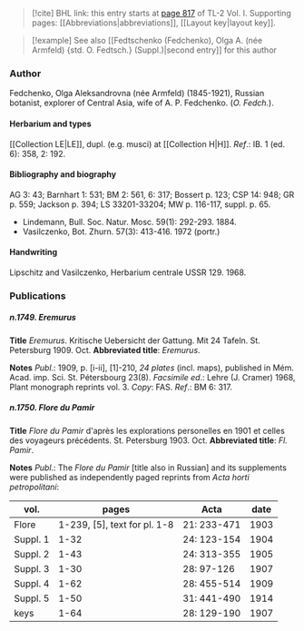 > [!cite] BHL link: this entry starts at [page 817](https://www.biodiversitylibrary.org/item/103414#page/865/mode/1up) of TL-2 Vol. I.
> Supporting pages: [[Abbreviations|abbreviations]], [[Layout key|layout key]].

> [!example] See also [[Fedtschenko (Fedchenko), Olga A. (née Armfeld) {std. O. Fedtsch.} (Suppl.)|second entry]] for this author

### Author

Fedchenko, Olga Aleksandrovna (née Armfeld) (1845-1921), Russian botanist, explorer of Central Asia, wife of A. P. Fedchenko. (*O. Fedch.*).

#### Herbarium and types

[[Collection LE|LE]], dupl. (e.g. musci) at [[Collection H|H]].
*Ref*.: IB. 1 (ed. 6): 358, 2: 192.

#### Bibliography and biography

AG 3: 43; Barnhart 1: 531; BM 2: 561, 6: 317; Bossert p. 123; CSP 14: 948; GR p. 559; Jackson p. 394; LS 33201-33204; MW p. 116-117, suppl. p. 65.
- Lindemann, Bull. Soc. Natur. Mosc. 59(1): 292-293. 1884.
- Vasilczenko, Bot. Zhurn. 57(3): 413-416. 1972 (portr.)

#### Handwriting

Lipschitz and Vasilczenko, Herbarium centrale USSR 129. 1968.

### Publications

##### n.1749. Eremurus

**Title**
*Eremurus*. Kritische Uebersicht der Gattung. Mit 24 Tafeln. St. Petersburg 1909. Oct.
**Abbreviated title**: *Eremurus*.

**Notes**
*Publ*.: 1909, p. \[i-ii\], \[1\]-210, *24 plates* (incl. maps), published in Mém. Acad. imp. Sci. St. Pétersbourg 23(8).
*Facsimile ed*.: Lehre (J. Cramer) 1968, Plant monograph reprints vol. 3. *Copy*: FAS.
*Ref*.: BM 6: 317.

##### n.1750. Flore du Pamir

**Title**
*Flore du Pamir* d'après les explorations personelles en 1901 et celles des voyageurs précédents. St. Petersburg 1903. Oct.
**Abbreviated title**: *Fl. Pamir*.

**Notes**
*Publ*.: The *Flore du Pamir* \[title also in Russian\] and its supplements were published as independently paged reprints from *Acta horti petropolitani*:

|vol.	|pages	|Acta	|date|
|---	|---	|---	|---	|
|Flore	|1-239, \[5\], text for pl. 1-8	|21: 233-471	|1903|
|Suppl. 1	|1-32	|24: 123-154	|1904|
|Suppl. 2	|1-43	|24: 313-355	|1905|
|Suppl. 3	|1-30	|28: 97-126	|1907|
|Suppl. 4	|1-62	|28: 455-514	|1909|
|Suppl. 5	|1-50	|31: 441-490	|1914|
|keys	|1-64	|28: 129-190	|1907|

